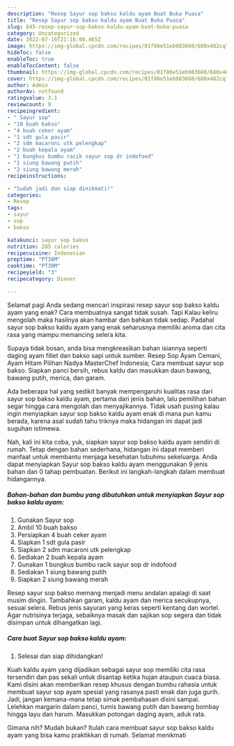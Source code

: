 ```yaml
---
description: "Resep Sayur sop bakso kaldu ayam Buat Buka Puasa"
title: "Resep Sayur sop bakso kaldu ayam Buat Buka Puasa"
slug: 645-resep-sayur-sop-bakso-kaldu-ayam-buat-buka-puasa
category: Uncategorized
date: 2022-07-16T21:16:00.465Z
image: https://img-global.cpcdn.com/recipes/01f86e51eb983660/680x482cq70/sayur-sop-bakso-kaldu-ayam-foto-resep-utama.jpg
hideToc: false
enableToc: true
enableTocContent: false
thumbnail: https://img-global.cpcdn.com/recipes/01f86e51eb983660/680x482cq70/sayur-sop-bakso-kaldu-ayam-foto-resep-utama.jpg
cover: https://img-global.cpcdn.com/recipes/01f86e51eb983660/680x482cq70/sayur-sop-bakso-kaldu-ayam-foto-resep-utama.jpg
author: Admin
authorAv: notfound
ratingvalue: 3.1
reviewcount: 9
recipeingredient:
- " Sayur sop"
- "10 buah bakso"
- "4 buah ceker ayam"
- "1 sdt gula pasir"
- "2 sdm macaroni utk pelengkap"
- "2 buah kepala ayam"
- "1 bungkus bumbu racik sayur sop dr indofood"
- "1 siung bawang putih"
- "2 siung bawang merah"
recipeinstructions:

- "Sudah jadi dan siap dinikmati!"
categories:
- Resep
tags:
- sayur
- sop
- bakso

katakunci: sayur sop bakso 
nutrition: 285 calories
recipecuisine: Indonesian
preptime: "PT38M"
cooktime: "PT30M"
recipeyield: "3"
recipecategory: Dinner

---
```



Selamat pagi Anda sedang mencari inspirasi resep sayur sop bakso kaldu ayam yang enak? Cara membuatnya sangat tidak susah. Tapi Kalau keliru mengolah maka hasilnya akan hambar dan bahkan tidak sedap. Padahal sayur sop bakso kaldu ayam yang enak seharusnya memiliki aroma dan cita rasa yang mampu memancing selera kita.


Supaya tidak bosan, anda bisa mengkreasikan bahan isiannya seperti daging ayam fillet dan bakso sapi untuk sumber. Resep Sop Ayam Cemani, Ayam Hitam Pilihan Nadya MasterChef Indonesia; Cara membuat sayur sop bakso. Siapkan panci bersih, rebus kaldu dan masukkan daun bawang, bawang putih, merica, dan garam.

Ada beberapa hal yang sedikit banyak mempengaruhi kualitas rasa dari sayur sop bakso kaldu ayam, pertama dari jenis bahan, lalu pemilihan bahan segar hingga cara mengolah dan menyajikannya. Tidak usah pusing kalau ingin menyiapkan sayur sop bakso kaldu ayam enak di mana pun kamu berada, karena asal sudah tahu triknya maka hidangan ini dapat jadi suguhan istimewa.


Nah, kali ini kita coba, yuk, siapkan sayur sop bakso kaldu ayam sendiri di rumah. Tetap dengan bahan sederhana, hidangan ini dapat memberi manfaat untuk membantu menjaga kesehatan tubuhmu sekeluarga. Anda dapat menyiapkan Sayur sop bakso kaldu ayam menggunakan 9 jenis bahan dan 0 tahap pembuatan. Berikut ini langkah-langkah dalam membuat hidangannya.

<!--inarticleads1-->

##### Bahan-bahan dan bumbu yang dibutuhkan untuk menyiapkan Sayur sop bakso kaldu ayam:

1. Gunakan  Sayur sop
1. Ambil 10 buah bakso
1. Persiapkan 4 buah ceker ayam
1. Siapkan 1 sdt gula pasir
1. Siapkan 2 sdm macaroni utk pelengkap
1. Sediakan 2 buah kepala ayam
1. Gunakan 1 bungkus bumbu racik sayur sop dr indofood
1. Sediakan 1 siung bawang putih
1. Siapkan 2 siung bawang merah


Resep sayur sop bakso memang menjadi menu andalan apalagi di saat musim dingin. Tambahkan garam, kaldu ayam dan merica secukupnya, sesuai selera. Rebus jenis sayuran yang keras seperti kentang dan wortel. Agar nutrisinya terjaga, sebaiknya masak dan sajikan sop segera dan tidak disimpan untuk dihangatkan lagi. 

<!--inarticleads2-->

##### Cara buat Sayur sop bakso kaldu ayam:


1. Selesai dan siap dihidangkan!

Kuah kaldu ayam yang dijadikan sebagai sayur sop memiliki cita rasa tersendiri dan pas sekali untuk disantap ketika hujan ataupun cuaca biasa. Kami disini akan memberikan resep khusus dengan bumbu rahasia untuk membuat sayur sop ayam spesial yang rasanya pasti enak dan juga gurih. Jadi, jangan kemana-mana tetap simak pembahasan disini sampai. Lelehkan margarin dalam panci, tumis bawang putih dan bawang bombay hingga layu dan harum. Masukkan potongan daging ayam, aduk rata. 

Gimana nih? Mudah bukan? Itulah cara membuat sayur sop bakso kaldu ayam yang bisa kamu praktikkan di rumah. Selamat menikmati
